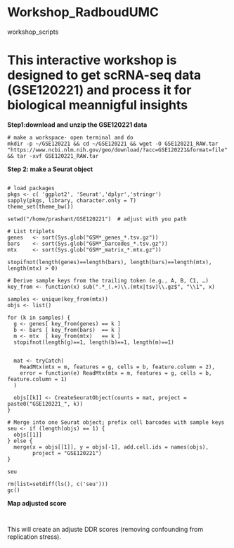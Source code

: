 # Workshop_RadboudUMC
workshop_scripts

# This interactive workshop is designed to get scRNA-seq data (GSE120221) and process it for biological meannigful insights



**Step1:download and unzip the GSE120221 data**

```console
# make a workspace- open terminal and do
mkdir -p ~/GSE120221 && cd ~/GSE120221 && wget -O GSE120221_RAW.tar "https://www.ncbi.nlm.nih.gov/geo/download/?acc=GSE120221&format=file" && tar -xvf GSE120221_RAW.tar

```
**Step 2: make a Seurat object**

```{r}

# load packages
pkgs <- c( 'ggplot2', 'Seurat','dplyr','stringr')
sapply(pkgs, library, character.only = T)
theme_set(theme_bw())

setwd("/home/prashant/GSE120221")  # adjust with you path

# List triplets
genes   <- sort(Sys.glob("GSM*_genes_*.tsv.gz"))
bars    <- sort(Sys.glob("GSM*_barcodes_*.tsv.gz"))
mtx     <- sort(Sys.glob("GSM*_matrix_*.mtx.gz"))

stopifnot(length(genes)==length(bars), length(bars)==length(mtx), length(mtx) > 0)

# Derive sample keys from the trailing token (e.g., A, B, C1, …)
key_from <- function(x) sub(".*_(.+)\\.(mtx|tsv)\\.gz$", "\\1", x)

samples <- unique(key_from(mtx))
objs <- list()

for (k in samples) {
  g <- genes[ key_from(genes) == k ]
  b <- bars [ key_from(bars)  == k ]
  m <- mtx  [ key_from(mtx)   == k ]
  stopifnot(length(g)==1, length(b)==1, length(m)==1)
  
  
  mat <- tryCatch(
    ReadMtx(mtx = m, features = g, cells = b, feature.column = 2),
    error = function(e) ReadMtx(mtx = m, features = g, cells = b, feature.column = 1)
  )
  
  objs[[k]] <- CreateSeuratObject(counts = mat, project = paste0("GSE120221_", k))
}

# Merge into one Seurat object; prefix cell barcodes with sample keys
seu <- if (length(objs) == 1) {
  objs[[1]]
} else {
  merge(x = objs[[1]], y = objs[-1], add.cell.ids = names(objs), 
        project = "GSE120221")
}

seu

rm(list=setdiff(ls(), c('seu')))
gc()
```
  
**Map adjusted score**
```{r}


```
This will create an adjuste DDR scores (removing confounding from replication stress). 

